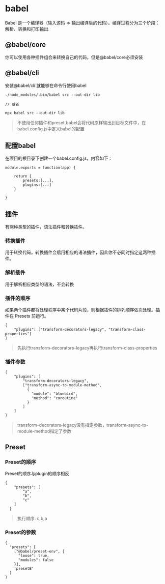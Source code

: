 # babel
Babel 是一个编译器（输入源码 => 输出编译后的代码）。编译过程分为三个阶段：解析、转换和打印输出.
## @babel/core

你可以使用各种插件组合来转换自己的代码，但是@babel/core必须安装

## @babel/cli

安装@babel/cli 就能够在命令行使用babel

```
./node_modules/.bin/babel src --out-dir lib

// 或者

npx babel src --out-dir lib
```

> 不使用任何插件和preset,babel会将代码原样输出到目标文件中，在babel.config.js中定义babel的配置

## 配置babel

在项目的根目录下创建一个babel.config.js，内容如下：
```
module.exports = function(app) {
    
    return {
        presets:[...],
        plugins:[...]
    }
  
}
```

## 插件
有两种类型的插件，语法插件和转换插件。
### 转换插件
用于转换代码，转换插件会启用相应的语法插件，因此你不必同时指定这两种插件。
### 解析插件
用于解析相应类型的语法，不会转换
### 插件的顺序
如果两个插件都将处理程序中某个代码片段，则根据插件的排列顺序依次处理。插件在 Presets 前运行。
```
{
    "plugins": ["transform-decorators-legacy", "transform-class-properties"]
}
```
> 先执行transform-decorators-legacy再执行transform-class-properties

### 插件参数
```
{
    "plugins": [
        "transform-decorators-legacy", 
        ["transform-async-to-module-method",
          {
            "module": "bluebird",
            "method": "coroutine"
          }
        ]
    ]
}
```

> transform-decorators-legacy没有指定参数，transform-async-to-module-method指定了参数

## Preset
### Preset的顺序
Preset的顺序与plugin的顺序相反
```
{ 
    "presets": [
        "a",
        "b",
        "c"
    ]
  }
```
>  执行顺序: c,b,a
### Preset的参数
```
{
  "presets": [
    ["@babel/preset-env", {
      "loose": true,
      "modules": false
    }],
    'presetB'
  ]
}
```





